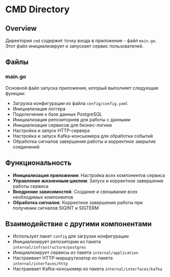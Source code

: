 # CMD Directory

## Overview
Директория `cmd` содержит точку входа в приложение - файл `main.go`. Этот файл инициализирует и запускает сервис пользователей.

## Файлы

### main.go
Основной файл запуска приложения, который выполняет следующие функции:
- Загрузка конфигурации из файла `config/config.yaml`
- Инициализация логгера
- Подключение к базе данных PostgreSQL
- Инициализация репозиториев для работы с данными
- Инициализация сервисов для бизнес-логики
- Настройка и запуск HTTP-сервера
- Настройка и запуск Kafka-консьюмера для обработки событий
- Обработка сигналов завершения работы и корректное закрытие соединений

## Функциональность
- **Инициализация приложения**: Настройка всех компонентов сервиса
- **Управление жизненным циклом**: Запуск и корректное завершение работы сервиса
- **Внедрение зависимостей**: Создание и связывание всех необходимых компонентов
- **Обработка сигналов**: Корректное завершение работы при получении сигналов SIGINT и SIGTERM

## Взаимодействие с другими компонентами
- Использует пакет `config` для загрузки конфигурации
- Инициализирует репозитории из пакета `internal/infrastructure/postgres`
- Инициализирует сервисы из пакета `internal/application`
- Настраивает HTTP-маршрутизатор из пакета `internal/interfaces/http`
- Настраивает Kafka-консьюмер из пакета `internal/interfaces/kafka`